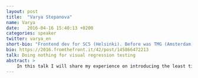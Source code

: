 ```yaml
---
layout: post
title:  "Varya Stepanova"
name: Varya
date:   2016-04-16 15:40:13 +0200
categories: speaker
twitter: varya_en
short-bio: "Frontend dev for SC5 (Helsinki). Before was TMG (Amsterdam) and Yandex (Moscow). Truly BEM #b_ adept and a cat fan."
bio: https://2016.fromthefront.it/42/post/145866472213
talk: Doing nothing for visual regression testing
abstract: >
    In this talk I will share my experience on introducing the least time-consuming way of implementing visual regression testing into the development process. This became possible after taking in work style-guide driven development approach and turned out to be very helpful for preventing unwanted interface changes and keeping websites making sense for users.
---
```

